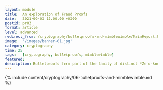 ```yaml
---
layout: module
title:  An exploration of Fraud Proofs
date:   2021-06-03 15:00:00 +0300
postid: pr03
format: article
level: advanced
redirect_from: /cryptography/bulletproofs-and-mimblewimble/MainReport.html
image:  '/images/banner-01.jpg'
category: cryptography
time: 25
tags:   [cryptography, bulletproofs, mimblewimble]
featured:
description: Bulletproofs form part of the family of distinct *Zero-knowledge Proof*<sup>[def][zk~]</sup> systems, such as Zero-Knowledge
---
```


{% include content/cryptography/06-bulletproofs-and-mimblewimble.md %}
